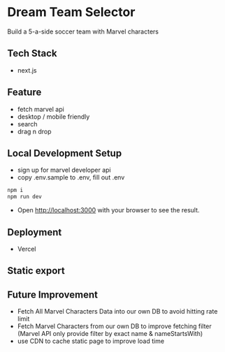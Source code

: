 # Dream Team Selector
Build a 5-a-side soccer team with Marvel characters

## Tech Stack
- next.js

## Feature
- fetch marvel api
- desktop / mobile friendly
- search
- drag n drop

## Local Development Setup
- sign up for marvel developer api
- copy .env.sample to .env, fill out .env
```bash
npm i
npm run dev
```
- Open [http://localhost:3000](http://localhost:3000) with your browser to see the result.

## Deployment
- Vercel

## Static export

## Future Improvement
- Fetch All Marvel Characters Data into our own DB to avoid hitting rate limit
- Fetch Marvel Characters from our own DB to improve fetching filter (Marvel API only provide filter by exact name & nameStartsWith)
- use CDN to cache static page to improve load time
